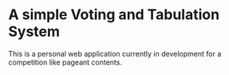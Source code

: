 # A simple Voting and Tabulation System

This is a personal web application currently in development for a competition like pageant contents.
